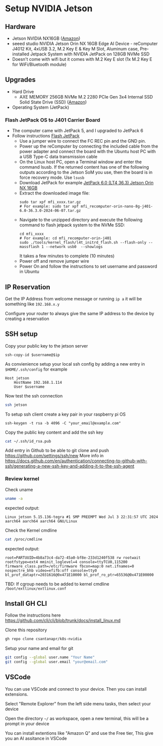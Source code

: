 # Setup NVIDIA Jetson

## Hardware
- Jetson NVIDIA NX16GB ([Amazon](https://a.co/d/4kJ5qq5))
- seeed studio NVIDIA Jetson Orin NX 16GB Edge AI Device - reComputer J4012 Kit, 4xUSB 3.2, M.2 Key E & Key M Slot, Aluminum case, Pre-installed Jetpack System with NVIDIA JetPack on 128GB NVMe SSD
- Doesn't come with wifi but it comes with M.2 Key E slot (1x M.2 Key E for WiFi/Bluetooth module)

## Upgrades
- Hard Drive
  - AXE MEMORY 256GB NVMe M.2 2280 PCIe Gen 3x4 Internal SSD Solid State Drive (SSD) ([Amazon](https://a.co/d/5Aj0Mgk))
- Operating System (JetPack)

### Flash JetPack OS to J401 Carrier Board
- The computer came with JetPack 5, and I upgraded to JetPack 6
- Follow instructions [Flash JetPack](https://wiki.seeedstudio.com/reComputer_J4012_Flash_Jetpack/#flash-jetpack)
  - Use a jumper wire to connect the FC REC pin and the GND pin.
  - Power up the reComputer by connecting the included cable from the power adapter and connect the board with the Ubuntu host PC with a USB Type-C data transmission cable
  - On the Linux host PC, open a Terminal window and enter the command lsusb. If the returned content has one of the following outputs according to the Jetson SoM you use, then the board is in force recovery mode. Use `lsusb`
  - Download JetPack for example [JetPack 6.0 (LT4 36.3)  Jetson Orin NX 16GB](https://nv-jetson-images.oss-us-west-1.aliyuncs.com/J401/mfi_recomputer-orin-nx-16g-j401-6.0-36.3.0-2024-07-04.tar.gz?OSSAccessKeyId=LTAI5tKm7UD2hmuFW85cz42T&Expires=4874001146&Signature=f1AjN08eNjFFXI7cBpAsMvyJJPc%3D)
  - Extract the downloaded image file:
    ```
    sudo tar xpf mfi_xxxx.tar.gz
    # For example: sudo tar xpf mfi_recomputer-orin-nano-8g-j401-6.0-36.3.0-2024-06-07.tar.gz
    ```
  - Navigate to the unzipped directory and execute the following command to flash jetpack system to the NVMe SSD:
    ```
    cd mfi_xxxx
    # For example: cd mfi_recomputer-orin-j401
    sudo ./tools/kernel_flash/l4t_initrd_flash.sh --flash-only --massflash 1 --network usb0  --showlogs
    ```
    It takes a few minutes to complete (10 minutes)
  - Power off and remove jumper wire
  - Power On and follow the instructions to set username and password in Ubuntu


## IP Reservation
Get the IP Address from welcome message or running `ip a` it will be something like `192.168.x.y`

Configure your router to always give the same IP address to the device by creating a reservation

## SSH setup

Copy your public key to the jetson server
```
ssh-copy-id $username@$ip
```

As convienience setup your local ssh config by adding a new entry in `$HOME/.ssh/config` for example
```
Host jetson
    HostName 192.168.1.114
    User $username
```

Now test the ssh connection
```bash
ssh jetson
```
To setup ssh client create a key pair in your raspberry pi OS
```
ssh-keygen -t rsa -b 4096 -C "your_email@example.com"
```
Copy the public key content and add the ssh key
```bash
cat ~/.ssh/id_rsa.pub
```
Add entry in Github to be able to git clone and push https://github.com/settings/ssh/new
More info in https://docs.github.com/en/authentication/connecting-to-github-with-ssh/generating-a-new-ssh-key-and-adding-it-to-the-ssh-agent


### Review kernel
Check uname
```bash
uname -a
```
expected output:
```
Linux jetson 5.15.136-tegra #1 SMP PREEMPT Wed Jul 3 22:31:57 UTC 2024 aarch64 aarch64 aarch64 GNU/Linux
```

Check the Kernel cmdline
```bash
cat /proc/cmdline
```
expected output:
```
root=PARTUUID=4b8a73c4-da72-45a0-bf8e-233d1240f538 rw rootwait rootfstype=ext4 mminit_loglevel=4 console=ttyTCU0,115200 firmware_class.path=/etc/firmware fbcon=map:0 net.ifnames=0 nospectre_bhb video=efifb:off console=tty0 bl_prof_dataptr=2031616@0x471E10000 bl_prof_ro_ptr=65536@0x471E00000
```

TBD: If cgroup needs to be added to kernel cmdline `/boot/extlinux/extlinux.conf`


## Install GH CLI
Follow the instructions here https://github.com/cli/cli/blob/trunk/docs/install_linux.md

Clone this repository
```bash
gh repo clone csantanapr/k8s-nvidia
```
Setup your name and email for git
```bash
git config --global user.name "Your Name"
git config --global user.email "your@email.com"
```

## VSCode
You can use VSCode and connect to your device. Then you can install extensions.

Select "Remote Explorer" from the left side menu tasks, then select your device

Open the directory `~/` as workspace, open a new terminal, this will be a prompt in your device

You can install extentions like "Amazon Q" and use the Free tier, This give you an AI assitance in VSCode

